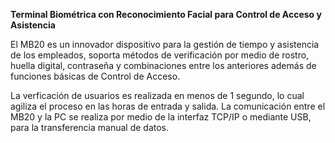 **Terminal Biométrica con Reconocimiento Facial para Control de Acceso y Asistencia**

El MB20 es un innovador dispositivo para la gestión de tiempo y asistencia de los empleados, soporta métodos de verificación por medio de rostro, huella digital, contraseña y combinaciones entre los anteriores además de funciones básicas de Control de Acceso.

La verficación de usuarios es realizada en menos de 1 segundo, lo cual agiliza el proceso en las horas de entrada y salida. La comunicación entre el MB20 y la PC se realiza por medio de la interfaz TCP/IP o mediante USB, para la transferencia manual de datos.